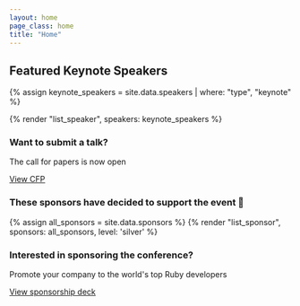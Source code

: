 ```yaml
---
layout: home
page_class: home
title: "Home"
---
```


<section class="speaker-lineup">
  <h2 class="speaker-lineup__heading">Featured Keynote Speakers</h2>

  {% assign keynote_speakers = site.data.speakers | where: "type", "keynote" %}

  {% render "list_speaker", speakers: keynote_speakers %}
</section>

<section class="cfp">
  <h3>Want to submit a talk?</h3>
  <p>The call for papers is now open</p>
  <a class="btn btn--primary" href="/cfp" target="_blank">View CFP</a>
</section>

<section class="sponsors">
  <h3>These sponsors have decided to support the event 💯</h3>

  {% assign all_sponsors = site.data.sponsors %}
  {% render "list_sponsor", sponsors: all_sponsors, level: 'silver' %}

  <!--
  {% assign gold_sponsors = site.data.sponsors | where: "level", "gold" %}
  {% assign silver_sponsors = site.data.sponsors | where: "level", "silver" %}
  {% assign speaker_sponsors = site.data.sponsors | where: "level", "speaker" %}
  -->

  <!-- {% render "list_sponsor", sponsors: gold_sponsors, level: 'gold' %} -->
  <!-- {% render "list_sponsor", sponsors: silver_sponsors, level: 'silver' %} -->
  <!-- {% render "list_sponsor", sponsors: speaker_sponsors, level: 'speaker' %} -->

  <h3>Interested in sponsoring the conference?</h3>
  <p>Promote your company to the world's top Ruby developers</p>
  <a class="btn btn--primary" href="https://rubyconfth.com/sponsors2023" target="_blank">View sponsorship deck</a>
</section>
